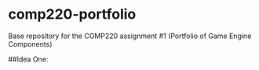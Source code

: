 # comp220-portfolio
Base repository for the COMP220 assignment #1 (Portfolio of Game Engine Components)


##Idea One:

